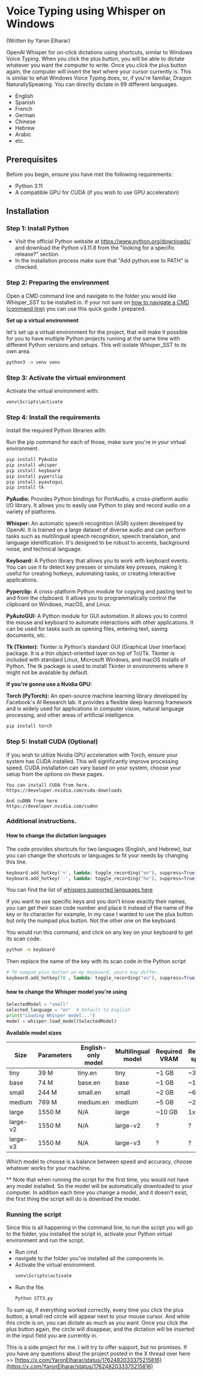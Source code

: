 # Voice Typing using Whisper on Windows
(Written by Yaron Elharar)

OpenAI Whisper for on-click dictations using shortcuts, similar to Windows Voice Typing. When you click the plus button, you will be able to dictate whatever you want the computer to write. Once you click the plus button again, the computer will insert the text where your cursor currently is. This is similar to what Windows Voice Typing does, or, if you're familiar, Dragon NaturallySpeaking. You can directly dictate in 99 different languages.

- English
- Spanish
- French
- German
- Chinese
- Hebrew
- Arabic
- etc.

## Prerequisites

Before you begin, ensure you have met the following requirements:
- Python 3.11
- A compatible GPU for CUDA (if you wish to use GPU acceleration)

## Installation

### Step 1: Install Python

- Visit the official Python website at https://www.python.org/downloads/ and download the Python v3.11.8 from the "looking for a specific release?" section.
- In the installation process make sure that "Add python.exe to PATH" is checked.

### Step 2: Preparing the environment

Open a CMD command line and navigate to the folder you would like Whisper_SST to be installed in. If your not sure on [how to navigate a CMD (command line)](https://github.com/yaronelh/Whisper_SST/blob/main/How%20do%20i%20navigate%20in%20a%20Windows%20cmd%20(command%20Line).md) you can use this quick guide I prepared.

**Set up a virtual environment**

let's set up a virtual environment for the project, that will make it possible for you to have multiple Python projects running at the same time with different Python versions and setups.
This will isolate Whisper_SST to its own area.

```cmd
python3 -m venv venv
```

### Step 3: Activate the virtual environment
Activate the virtual environment with:

```cmd
venv\Scripts\activate
```

### Step 4: Install the requirements
Install the required Python libraries with:

Run the pip command for each of those, make sure you're in your virtual environment.

```cmd
pip install PyAudio
pip install whisper
pip install keyboard
pip install pyperclip
pip install pyautogui
pip install tk
```

**PyAudio:** Provides Python bindings for PortAudio, a cross-platform audio I/O library. It allows you to easily use Python to play and record audio on a variety of platforms.

**Whisper:** An automatic speech recognition (ASR) system developed by OpenAI. It is trained on a large dataset of diverse audio and can perform tasks such as multilingual speech recognition, speech translation, and language identification. It's designed to be robust to accents, background noise, and technical language.

**Keyboard:** A Python library that allows you to work with keyboard events. You can use it to detect key presses or simulate key presses, making it useful for creating hotkeys, automating tasks, or creating interactive applications.

**Pyperclip:** A cross-platform Python module for copying and pasting text to and from the clipboard. It allows you to programmatically control the clipboard on Windows, macOS, and Linux.

**PyAutoGUI:** A Python module for GUI automation. It allows you to control the mouse and keyboard to automate interactions with other applications. It can be used for tasks such as opening files, entering text, saving documents, etc.

**Tk (Tkinter):** Tkinter is Python's standard GUI (Graphical User Interface) package. It is a thin object-oriented layer on top of Tcl/Tk. Tkinter is included with standard Linux, Microsoft Windows, and macOS installs of Python. The tk package is used to install Tkinter in environments where it might not be available by default.

**If you're gonna use a Nvidia GPU:**  

**Torch (PyTorch):** An open-source machine learning library developed by Facebook's AI Research lab. It provides a flexible deep learning framework and is widely used for applications in computer vision, natural language processing, and other areas of artificial intelligence.

```cmd
pip install torch
```


### Step 5: Install CUDA (Optional)
If you wish to utilize Nvidia GPU acceleration with Torch, ensure your system has CUDA installed. This will significantly improve processing speed. CUDA installation can vary based on your system, choose your setup from the options on these pages.

```
You can install CUDA from here.
https://developer.nvidia.com/cuda-downloads

And cuDNN from here
https://developer.nvidia.com/cudnn
```

###  Additional instructions.

#### How to change the dictation languages

The code provides shortcuts for two languages (English, and Hebrew), but you can change the shortcuts or languages to fit your needs by changing this line.

```python
keyboard.add_hotkey('+', lambda: toggle_recording("en"), suppress=True)
keyboard.add_hotkey('-', lambda: toggle_recording("he"), suppress=True)
```

You can find the list of [whispers supported languages here](https://github.com/openai/whisper/blob/main/whisper/tokenizer.py)

If you want to use specific keys and you don't know exactly their names, you can get their scan code number and place it instead of the name of the key or its character 
for example, In my case I wanted to use the plus button but only the numpad plus button. Not the other one on the keyboard.

You would run this command, and click on any key on your keyboard to get its scan code.
```cmd
python -m keyboard
```

Then replace the name of the key with its scan code in the Python script 
```python
# 78 numpad plus button on my keyboard, yours may differ.
keyboard.add_hotkey(78 , lambda: toggle_recording("en"), suppress=True)
```

#### how to change the Whisper model you're using 

```python
SelectedModel = "small"
selected_language = "en"  # Default to English
print("Loading Whisper model...")
model = whisper.load_model(SelectedModel)
```

 **Available model sizes**


| Size      | Parameters | English-only model | Multilingual model | Required VRAM | Relative speed |
|-----------|------------|--------------------|--------------------|---------------|----------------|
| tiny      | 39 M       | tiny.en            | tiny               | ~1 GB         | ~32x           |
| base      | 74 M       | base.en            | base               | ~1 GB         | ~16x           |
| small     | 244 M      | small.en           | small              | ~2 GB         | ~6x            |
| medium    | 769 M      | medium.en          | medium             | ~5 GB         | ~2x            |
| large     | 1550 M     | N/A                | large              | ~10 GB        | 1x             |
| large-v2  | 1550 M     | N/A                | large-v2           | ?             | ?              |
| large-v3  | 1550 M     | N/A                | large-v3           | ?             | ?              |


Which model to choose is a balance between speed and accuracy, choose whatever works for your machine.

** Note that when running the script for the first time, you would not have any model installed. So the model will be automatically downloaded to your computer. In addition each time you change a model, and it doesn't exist, the first thing the script will do is download the model.

 ### Running the script

 Since this is all happening in the command line, to run the script you will go to the folder, you installed the script in, activate your Python virtual environment and run the script.

- Run cmd
- navigate to the folder you've installed all the components in.
- Activate the virtual environment.
  ```cmd
  venv\Scripts\activate
  ```
- Run the file.
  ```cmd
  Python STT3.py
  ```

To sum up, if everything worked correctly, every time you click the plus button, a small red circle will appear next to your mouse cursor. And while this circle is on, you can dictate as much as you want. Once you click the plus button again, the circle will disappear, and the dictation will be inserted in the input field you are currently in.

This is a side project for me. I will try to offer support, but no promises. 
If you have any questions about the project posted in the X thread over here >> [https://x.com/YaronElharar/status/1762482033375215816](https://x.com/YaronElharar/status/1762482033375215816)
